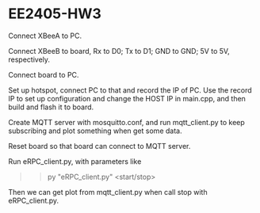 # EE2405-HW3

Connect XBeeA to PC.

Connect XBeeB to board, Rx to D0; Tx to D1; GND to GND; 5V to 5V, respectively.

Connect board to PC.

Set up hotspot, connect PC to that and record the IP of PC. Use the record IP to set up configuration and change the HOST IP in main.cpp, and then build and flash it to board.

Create MQTT server with mosquitto.conf, and run mqtt_client.py to keep subscribing and plot something when get some data.

Reset board so that board can connect to MQTT server.

Run eRPC_client.py, with parameters like
>> py "eRPC_client.py" <serial port to XBee A> <start/stop>

Then we can get plot from mqtt_client.py when call stop with eRPC_client.py.
